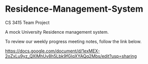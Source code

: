 # Residence-Management-System
CS 3415 Team Project

A mock University Residence management system.

To review our weekly progress meeting notes, follow the link below.

https://docs.google.com/document/d/1exMEX-2oZxLu9yz_QXlMhUv8h5Lbk9fGlqXYAQq2Mbs/edit?usp=sharing
